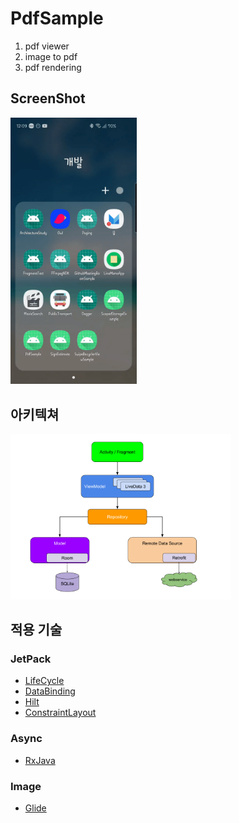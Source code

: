 # PdfSample
1. pdf viewer
2. image to pdf
3. pdf rendering

## ScreenShot
<img src="./pdf.gif" width="40%" />

## 아키텍쳐
<img src=./mvvm.png width="70%" height="70%" />

## 적용 기술
### JetPack
- [LifeCycle](https://developer.android.com/jetpack/androidx/releases/lifecycle)
- [DataBinding](https://developer.android.com/jetpack/androidx/releases/databinding)
- [Hilt](https://developer.android.com/jetpack/androidx/releases/hilt)
- [ConstraintLayout](https://developer.android.com/jetpack/androidx/releases/constraintlayout)

### Async
- [RxJava](http://reactivex.io/)

### Image
- [Glide](https://github.com/bumptech/glide)

